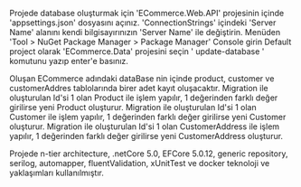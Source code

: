 Projede database oluşturmak için 'ECommerce.Web.API' projesinin içinde 'appsettings.json' dosyasını açınız.
'ConnectionStrings' içindeki 'Server Name' alanını kendi bilgisayırınızın 'Server Name' ile değiştirin.
 Menüden 'Tool > NuGet Package Manager > Package Manager' Console girin
Default project olarak 'ECommerce.Data' projesini seçin
' update-database ' komutunu yazıp enter'e basınız.

Oluşan ECommerce adındaki dataBase nin içinde product, customer ve customerAddres tablolarında birer adet kayıt oluşacaktır.
Migration ile oluşturulan Id'si 1 olan Product ile işlem yapılır, 1 değerinden farklı değer girilirse yeni Product oluşturur.
Migration ile oluşturulan Id'si 1 olan Customer ile işlem yapılır, 1 değerinden farklı değer girilirse yeni Customer oluşturur.
Migration ile oluşturulan Id'si 1 olan CustomerAddress ile işlem yapılır, 1 değerinden farklı değer girilirse yeni CustomerAddress oluşturur.

Projede n-tier architecture, .netCore 5.0, EFCore 5.0.12, generic repository, serilog, automapper, fluentValidation, xUnitTest ve docker teknoloji ve yaklaşımları kullanılmıştır.
